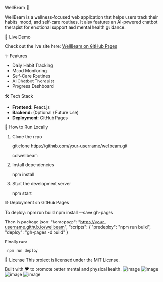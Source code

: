 WellBeam 🌿

WellBeam is a wellness-focused web application that helps users track their habits, mood, and self-care routines. It also features an AI-powered chatbot therapist for emotional support and mental health guidance.

🔗 Live Demo

Check out the live site here: [WellBeam on GitHub Pages](https://your-username.github.io/wellbeam)

✨ Features

- Daily Habit Tracking  
- Mood Monitoring  
- Self-Care Routines  
- AI Chatbot Therapist  
- Progress Dashboard  

🛠️ Tech Stack

- **Frontend:** React.js  
- **Backend:** (Optional / Future Use)  
- **Deployment:** GitHub Pages  

🚀 How to Run Locally

1. Clone the repo

    git clone https://github.com/your-username/wellbeam.git

    cd wellbeam
  

3. Install dependencies

    npm install

5. Start the development server

    npm start


🌐 Deployment on GitHub Pages

To deploy:
npm run build
npm install --save gh-pages

Then in package.json:
"homepage": "https://your-username.github.io/wellbeam",
"scripts": {
  "predeploy": "npm run build",
  "deploy": "gh-pages -d build"
}

Finally run:
     
     npm run deploy

📄 License
     This project is licensed under the MIT License.

Built with ❤️ to promote better mental and physical health.
![image](https://github.com/user-attachments/assets/79a6060a-0486-4994-bf13-8409bca4da89)
![image](https://github.com/user-attachments/assets/452a6ee2-92aa-489b-9ba5-b9c542bb9952)
![image](https://github.com/user-attachments/assets/5aa635e0-b044-4cb6-bf93-c917c841aacb)
![image](https://github.com/user-attachments/assets/36b5551a-7bf2-4bd0-bffd-346fbc258b90)
